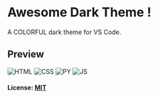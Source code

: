 
# Awesome Dark Theme !

A COLORFUL dark theme for VS Code.

##  Preview

![HTML](https://user-images.githubusercontent.com/32095783/128565981-3f58ae7a-a47c-4849-8db2-5307d34a0f5a.png)
![CSS](https://user-images.githubusercontent.com/32095783/128566029-3517e153-8082-48c5-b0d0-fe29434acec1.png)
![PY](https://user-images.githubusercontent.com/32095783/128566050-3e891686-7e0a-4c30-ab01-69ea375f6179.png)
![JS](https://user-images.githubusercontent.com/32095783/128566068-7d8c92cf-abdb-4300-b37e-6f20ba4b4ad6.png)

#### License: [MIT](https://github.com/iSSamQa/vscode-awesome-dark-theme/blob/master/LICENSE)
